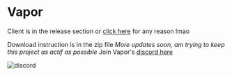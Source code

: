 # Vapor

Client is in the release section
or [click here](https://github.com/vapornetwork/vapor/releases) for any reason lmao

Download instruction is in the zip file
_More updates soon, am trying to keep this project as actif as possible_
Join Vapor's [discord here](https://discord.gg/PWRxDdq)

![discord](https://discordapp.com/api/guilds/590262012248981507/embed.png?style=banner3)
